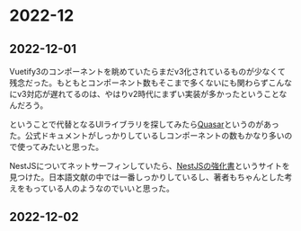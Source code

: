 # 2022-12

## 2022-12-01

Vuetify3のコンポーネントを眺めていたらまだv3化されているものが少なくて残念だった。もともとコンポーネント数もそこまで多くないにも関わらずこんなにv3対応が遅れてるのは、やはりv2時代にまずい実装が多かったということなんだろう。

ということで代替となるUIライブラリを探してみたら[Quasar](https://quasar.dev/)というのがあった。公式ドキュメントがしっかりしているしコンポーネントの数もかなり多いので使ってみたいと思った。

NestJSについてネットサーフィンしていたら、[NestJSの強化書](https://docs.nest-book.jp/)というサイトを見つけた。日本語文献の中では一番しっかりしているし、著者もちゃんとした考えをもっている人のようなのでいいと思った。

## 2022-12-02
